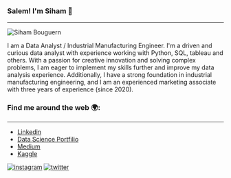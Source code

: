 ### Salem! I'm Siham 👋
***
![Siham Bouguern](https://github.com/siham-bouguern/siham-bouguern/assets/140173145/20a1adcd-20f7-4056-a97a-824b6967fdff)

I am a Data Analyst / Industrial Manufacturing Engineer. I'm a driven and curious data analyst with experience working with Python, SQL, tableau and others. With a passion for creative innovation and solving complex problems, I am eager to implement my skills further and improve my data analysis experience. Additionally, I have a strong foundation in industrial manufacturing engineering, and I am an experienced marketing associate with three years of experience (since 2020).

### Find me around the web :earth_africa::
***
* [Linkedin](https://www.linkedin.com/in/sihambouguern/)
* [Data Science Portfilio](https://www.datascienceportfol.io/sihambouguern)
* [Medium](https://medium.com/@sihambouguern)
* [Kaggle](https://www.kaggle.com/sihambouguern)
<!-- display the social media buttons in your README -->


[![instagram](https://github.com/shikhar1020jais1/Git-Social/blob/master/Icons/Instagram.png (Instagram))][2]
[![twitter](https://github.com/shikhar1020jais1/Git-Social/blob/master/Icons/Twitter.png (Twitter))][3]


<!-- To Link your profile to the media buttons -->

[2]: https://www.instagram.com/si.lens96
[3]: https://twitter.com/sihambouguern

